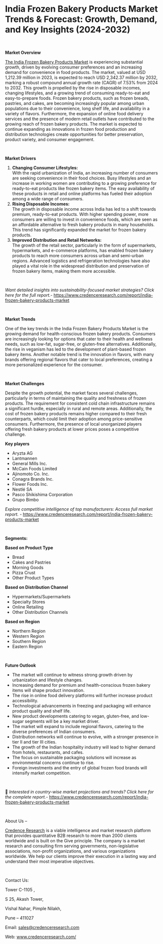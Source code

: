 # India Frozen Bakery Products Market Trends & Forecast: Growth, Demand, and Key Insights (2024-2032)


<p>&nbsp;</p>
<p><strong>Market Overview</strong></p>
<p><a href="https://www.credenceresearch.com/report/india-frozen-bakery-products-market">The India Frozen Bakery Products Market</a> is experiencing substantial growth, driven by evolving consumer preferences and an increasing demand for convenience in food products. The market, valued at USD 1,212.39 million in 2023, is expected to reach USD 2,342.37 million by 2032, marking a robust compound annual growth rate (CAGR) of 7.53% from 2024 to 2032. This growth is propelled by the rise in disposable incomes, changing lifestyles, and a growing trend of consuming ready-to-eat and easy-to-prepare foods. Frozen bakery products, such as frozen breads, pastries, and cakes, are becoming increasingly popular among urban populations due to their convenience, long shelf life, and availability in a variety of flavors. Furthermore, the expansion of online food delivery services and the presence of modern retail outlets have contributed to the growing reach of frozen bakery products. The market is expected to continue expanding as innovations in frozen food production and distribution technologies create opportunities for better preservation, product variety, and consumer engagement.</p>
<p><strong>&nbsp;</strong></p>
<p><strong>Market Drivers</strong></p>
<ol>
<li><strong>Changing Consumer Lifestyles:</strong><br /> With the rapid urbanization of India, an increasing number of consumers are seeking convenience in their food choices. Busy lifestyles and an increase in working women are contributing to a growing preference for ready-to-eat products like frozen bakery items. The easy availability of these products in retail and online platforms has fueled their adoption among a wide range of consumers.</li>
<li><strong>Rising Disposable Incomes:</strong><br /> The growth in disposable income across India has led to a shift towards premium, ready-to-eat products. With higher spending power, more consumers are willing to invest in convenience foods, which are seen as an affordable alternative to fresh bakery products in many households. This trend has significantly expanded the market for frozen bakery products.</li>
<li><strong>Improved Distribution and Retail Networks:</strong><br /> The growth of the retail sector, particularly in the form of supermarkets, hypermarkets, and e-commerce platforms, has enabled frozen bakery products to reach more consumers across urban and semi-urban regions. Advanced logistics and refrigeration technologies have also played a vital role in the widespread distribution and preservation of frozen bakery items, making them more accessible.</li>
</ol>
<p><strong>&nbsp;</strong></p>
<p><em>Want detailed insights into sustainability-focused market strategies? Click here for the full report.- </em><a href="https://www.credenceresearch.com/report/india-frozen-bakery-products-market">https://www.credenceresearch.com/report/india-frozen-bakery-products-market</a></p>
<p>&nbsp;</p>
<p><strong>Market Trends</strong></p>
<p>One of the key trends in the India Frozen Bakery Products Market is the growing demand for health-conscious frozen bakery products. Consumers are increasingly looking for options that cater to their health and wellness needs, such as low-fat, sugar-free, or gluten-free alternatives. Additionally, the rise in veganism has led to the development of plant-based frozen bakery items. Another notable trend is the innovation in flavors, with many brands offering regional flavors that cater to local preferences, creating a more personalized experience for the consumer.</p>
<p><strong>&nbsp;</strong></p>
<p><strong>Market Challenges</strong></p>
<p>Despite the growth potential, the market faces several challenges, particularly in terms of maintaining the quality and freshness of frozen products. The requirement for consistent cold chain infrastructure remains a significant hurdle, especially in rural and remote areas. Additionally, the cost of frozen bakery products remains higher compared to their fresh counterparts, which could limit their adoption among price-sensitive consumers. Furthermore, the presence of local unorganized players offering fresh bakery products at lower prices poses a competitive challenge.</p>
<p><strong>Key players</strong></p>
<ul>
<li>Aryzta AG</li>
<li>Lantmannen</li>
<li>General Mills Inc.</li>
<li>McCain Foods Limited</li>
<li>Ajinomoto Co. Inc.</li>
<li>Conagra Brands Inc.</li>
<li>Flower Foods Inc.</li>
<li>Nestl&eacute; SA</li>
<li>Pasco Shikishima Corporation</li>
<li>Grupo Bimbo</li>
</ul>
<p><em>Explore competitive intelligence of top manufacturers: Access full market report. - </em><a href="https://www.credenceresearch.com/report/india-frozen-bakery-products-market">https://www.credenceresearch.com/report/india-frozen-bakery-products-market</a></p>
<p>&nbsp;</p>
<p><strong>Segments:</strong></p>
<p><strong>Based on Product Type</strong></p>
<ul>
<li>Bread</li>
<li>Cakes and Pastries</li>
<li>Morning Goods</li>
<li>Pizza Crust</li>
<li>Other Product Types</li>
</ul>
<p><strong>Based on Distribution Channel</strong></p>
<ul>
<li>Hypermarkets/Supermarkets</li>
<li>Specialty Stores</li>
<li>Online Retailing</li>
<li>Other Distribution Channels</li>
</ul>
<p><strong>Based on Region</strong></p>
<ul>
<li>Northern Region</li>
<li>Western Region</li>
<li>Southern Region</li>
<li>Eastern Region</li>
</ul>
<p>&nbsp;</p>
<p><strong>Future Outlook </strong></p>
<ul>
<li>The market will continue to witness strong growth driven by urbanization and lifestyle changes.</li>
<li>Increasing demand for premium and health-conscious frozen bakery items will shape product innovation.</li>
<li>The rise in online food delivery platforms will further increase product accessibility.</li>
<li>Technological advancements in freezing and packaging will enhance product quality and shelf life.</li>
<li>New product developments catering to vegan, gluten-free, and low-sugar segments will be a key market driver.</li>
<li>The market will expand to include regional flavors, catering to the diverse preferences of Indian consumers.</li>
<li>Distribution networks will continue to evolve, with a stronger presence in tier II and tier III cities.</li>
<li>The growth of the Indian hospitality industry will lead to higher demand from hotels, restaurants, and cafes.</li>
<li>The focus on sustainable packaging solutions will increase as environmental concerns continue to rise.</li>
<li>Foreign investments and the entry of global frozen food brands will intensify market competition.</li>
</ul>
<p><strong>&nbsp;</strong></p>
<p>📌 <em>Interested in country-wise market projections and trends? Click here for the complete report.- </em><a href="https://www.credenceresearch.com/report/india-frozen-bakery-products-market">https://www.credenceresearch.com/report/india-frozen-bakery-products-market</a></p>
<p>&nbsp;</p>
<p>About Us &ndash;</p>
<p><a href="https://www.credenceresearch.com/">Credence Research</a> is a viable intelligence and market research platform that provides quantitative B2B research to more than 2000 clients worldwide and is built on the Give principle. The company is a market research and consulting firm serving governments, non-legislative associations, non-profit organizations, and various organizations worldwide. We help our clients improve their execution in a lasting way and understand their most imperative objectives.</p>
<p>&nbsp;</p>
<p>Contact Us:</p>
<p>Tower C-1105 ,</p>
<p>S 25, Akash Tower,</p>
<p>Vishal Nahar, Pimple Nilakh,</p>
<p>Pune &ndash; 411027</p>
<p>Email: <a href="mailto:sales@credenceresearch.com">sales@credenceresearch.com</a></p>
<p>Web: <a href="http://www.credenceresearch.com/">www.credenceresearch.com/</a></p>
